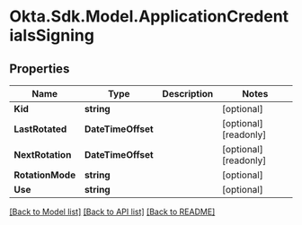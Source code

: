 # Okta.Sdk.Model.ApplicationCredentialsSigning

## Properties

Name | Type | Description | Notes
------------ | ------------- | ------------- | -------------
**Kid** | **string** |  | [optional] 
**LastRotated** | **DateTimeOffset** |  | [optional] [readonly] 
**NextRotation** | **DateTimeOffset** |  | [optional] [readonly] 
**RotationMode** | **string** |  | [optional] 
**Use** | **string** |  | [optional] 

[[Back to Model list]](../README.md#documentation-for-models) [[Back to API list]](../README.md#documentation-for-api-endpoints) [[Back to README]](../README.md)

